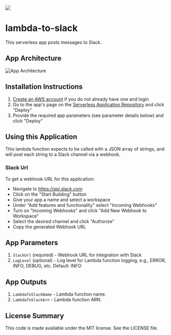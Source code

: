 [![](https://img.shields.io/badge/Available-serverless%20app%20repository-blue.svg)](https://serverlessrepo.aws.amazon.com/#/applications/arn:aws:serverlessrepo:us-east-1:289559741701:applications~lambda-to-slack)

# lambda-to-slack

This serverless app posts messages to Slack.

## App Architecture

![App Architecture](https://github.com/keetonian/lambda-to-slack/raw/master/images/lambda-to-slack.png)

## Installation Instructions

1. [Create an AWS account](https://portal.aws.amazon.com/gp/aws/developer/registration/index.html) if you do not already have one and login
1. Go to the app's page on the [Serverless Application Repository](https://serverlessrepo.aws.amazon.com/applications/arn:aws:serverlessrepo:us-east-1:289559741701:applications~lambda-to-slack) and click "Deploy"
1. Provide the required app parameters (see parameter details below) and click "Deploy"

## Using this Application

This lambda function expects to be called with a JSON array of strings, and will post each string to a Slack channel via a webhook.

### Slack Url
To get a webhook URL for this application:
* Navigate to https://api.slack.com
* Click on the "Start Building" button
* Give your app a name and select a workspace
* Under "Add features and functionality" select "Incoming Webhooks"
* Turn on "Incoming Webhooks" and click "Add New Webhook to Workspace"
* Select the desired channel and click "Authorize"
* Copy the generated Webhook URL

## App Parameters

1. `SlackUrl` (required) - Webhook URL for integration with Slack
1. `LogLevel` (optional) - Log level for Lambda function logging, e.g., ERROR, INFO, DEBUG, etc. Default: INFO

## App Outputs

1. `LambdaToSlackName` - Lambda function name.
1. `LambdaToSlackArn` - Lambda function ARN.

## License Summary

This code is made available under the MIT license. See the LICENSE file.
